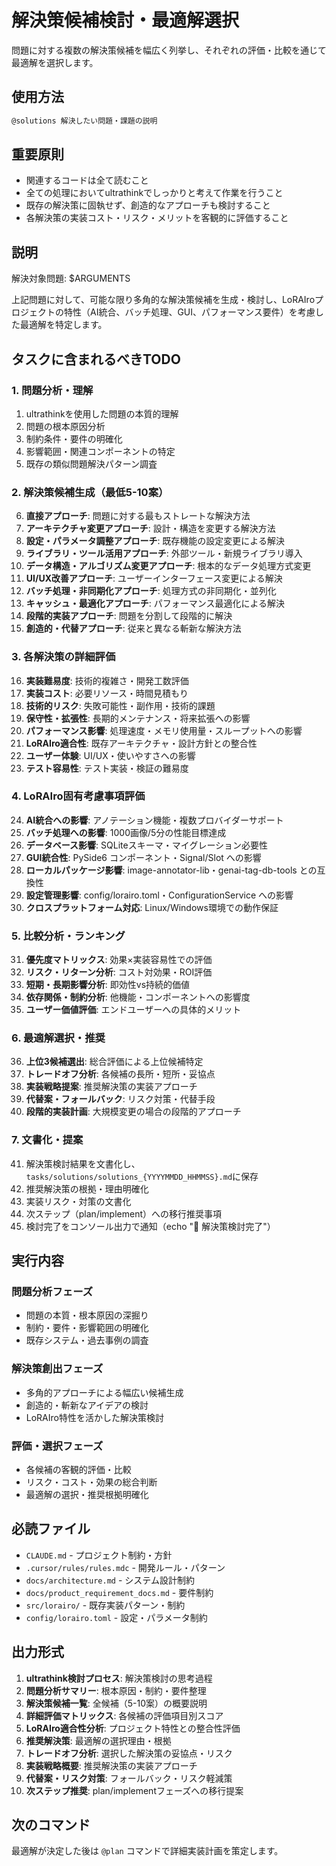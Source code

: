 # 解決策候補検討・最適解選択

問題に対する複数の解決策候補を幅広く列挙し、それぞれの評価・比較を通じて最適解を選択します。

## 使用方法
```bash
@solutions 解決したい問題・課題の説明
```

## 重要原則
- 関連するコードは全て読むこと
- 全ての処理においてultrathinkでしっかりと考えて作業を行うこと
- 既存の解決策に固執せず、創造的なアプローチも検討すること
- 各解決策の実装コスト・リスク・メリットを客観的に評価すること

## 説明
解決対象問題: $ARGUMENTS

上記問題に対して、可能な限り多角的な解決策候補を生成・検討し、LoRAIroプロジェクトの特性（AI統合、バッチ処理、GUI、パフォーマンス要件）を考慮した最適解を特定します。

## タスクに含まれるべきTODO

### 1. 問題分析・理解
1. ultrathinkを使用した問題の本質的理解
2. 問題の根本原因分析
3. 制約条件・要件の明確化
4. 影響範囲・関連コンポーネントの特定
5. 既存の類似問題解決パターン調査

### 2. 解決策候補生成（最低5-10案）
6. **直接アプローチ**: 問題に対する最もストレートな解決方法
7. **アーキテクチャ変更アプローチ**: 設計・構造を変更する解決方法
8. **設定・パラメータ調整アプローチ**: 既存機能の設定変更による解決
9. **ライブラリ・ツール活用アプローチ**: 外部ツール・新規ライブラリ導入
10. **データ構造・アルゴリズム変更アプローチ**: 根本的なデータ処理方式変更
11. **UI/UX改善アプローチ**: ユーザーインターフェース変更による解決
12. **バッチ処理・非同期化アプローチ**: 処理方式の非同期化・並列化
13. **キャッシュ・最適化アプローチ**: パフォーマンス最適化による解決
14. **段階的実装アプローチ**: 問題を分割して段階的に解決
15. **創造的・代替アプローチ**: 従来と異なる斬新な解決方法

### 3. 各解決策の詳細評価
16. **実装難易度**: 技術的複雑さ・開発工数評価
17. **実装コスト**: 必要リソース・時間見積もり
18. **技術的リスク**: 失敗可能性・副作用・技術的課題
19. **保守性・拡張性**: 長期的メンテナンス・将来拡張への影響
20. **パフォーマンス影響**: 処理速度・メモリ使用量・スループットへの影響
21. **LoRAIro適合性**: 既存アーキテクチャ・設計方針との整合性
22. **ユーザー体験**: UI/UX・使いやすさへの影響
23. **テスト容易性**: テスト実装・検証の難易度

### 4. LoRAIro固有考慮事項評価
24. **AI統合への影響**: アノテーション機能・複数プロバイダーサポート
25. **バッチ処理への影響**: 1000画像/5分の性能目標達成
26. **データベース影響**: SQLiteスキーマ・マイグレーション必要性
27. **GUI統合性**: PySide6 コンポーネント・Signal/Slot への影響
28. **ローカルパッケージ影響**: image-annotator-lib・genai-tag-db-tools との互換性
29. **設定管理影響**: config/lorairo.toml・ConfigurationService への影響
30. **クロスプラットフォーム対応**: Linux/Windows環境での動作保証

### 5. 比較分析・ランキング
31. **優先度マトリックス**: 効果×実装容易性での評価
32. **リスク・リターン分析**: コスト対効果・ROI評価
33. **短期・長期影響分析**: 即効性vs持続的価値
34. **依存関係・制約分析**: 他機能・コンポーネントへの影響度
35. **ユーザー価値評価**: エンドユーザーへの具体的メリット

### 6. 最適解選択・推奨
36. **上位3候補選出**: 総合評価による上位候補特定
37. **トレードオフ分析**: 各候補の長所・短所・妥協点
38. **実装戦略提案**: 推奨解決策の実装アプローチ
39. **代替案・フォールバック**: リスク対策・代替手段
40. **段階的実装計画**: 大規模変更の場合の段階的アプローチ

### 7. 文書化・提案
41. 解決策検討結果を文書化し、`tasks/solutions/solutions_{YYYYMMDD_HHMMSS}.md`に保存
42. 推奨解決策の根拠・理由明確化
43. 実装リスク・対策の文書化
44. 次ステップ（plan/implement）への移行推奨事項
45. 検討完了をコンソール出力で通知（echo "🎯 解決策検討完了"）

## 実行内容

### 問題分析フェーズ
- 問題の本質・根本原因の深掘り
- 制約・要件・影響範囲の明確化
- 既存システム・過去事例の調査

### 解決策創出フェーズ
- 多角的アプローチによる幅広い候補生成
- 創造的・斬新なアイデアの検討
- LoRAIro特性を活かした解決策検討

### 評価・選択フェーズ
- 各候補の客観的評価・比較
- リスク・コスト・効果の総合判断
- 最適解の選択・推奨根拠明確化

## 必読ファイル
- `CLAUDE.md` - プロジェクト制約・方針
- `.cursor/rules/rules.mdc` - 開発ルール・パターン
- `docs/architecture.md` - システム設計制約
- `docs/product_requirement_docs.md` - 要件制約
- `src/lorairo/` - 既存実装パターン・制約
- `config/lorairo.toml` - 設定・パラメータ制約

## 出力形式
1. **ultrathink検討プロセス**: 解決策検討の思考過程
2. **問題分析サマリー**: 根本原因・制約・要件整理
3. **解決策候補一覧**: 全候補（5-10案）の概要説明
4. **詳細評価マトリックス**: 各候補の評価項目別スコア
5. **LoRAIro適合性分析**: プロジェクト特性との整合性評価
6. **推奨解決策**: 最適解の選択理由・根拠
7. **トレードオフ分析**: 選択した解決策の妥協点・リスク
8. **実装戦略概要**: 推奨解決策の実装アプローチ
9. **代替案・リスク対策**: フォールバック・リスク軽減策
10. **次ステップ推奨**: plan/implementフェーズへの移行提案

## 次のコマンド
最適解が決定した後は `@plan` コマンドで詳細実装計画を策定します。